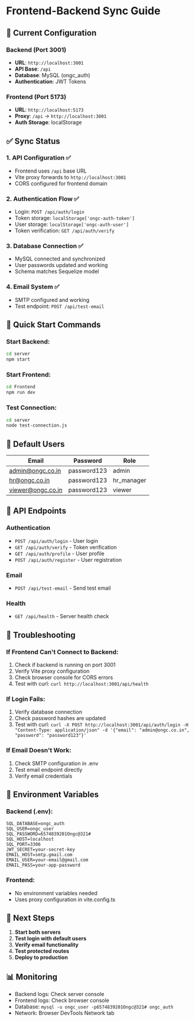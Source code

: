# Frontend-Backend Sync Guide

## 🔗 **Current Configuration**

### Backend (Port 3001)
- **URL**: `http://localhost:3001`
- **API Base**: `/api`
- **Database**: MySQL (ongc_auth)
- **Authentication**: JWT Tokens

### Frontend (Port 5173)
- **URL**: `http://localhost:5173`
- **Proxy**: `/api` → `http://localhost:3001`
- **Auth Storage**: localStorage

## ✅ **Sync Status**

### 1. **API Configuration** ✅
- Frontend uses `/api` base URL
- Vite proxy forwards to `http://localhost:3001`
- CORS configured for frontend domain

### 2. **Authentication Flow** ✅
- Login: `POST /api/auth/login`
- Token storage: `localStorage['ongc-auth-token']`
- User storage: `localStorage['ongc-auth-user']`
- Token verification: `GET /api/auth/verify`

### 3. **Database Connection** ✅
- MySQL connected and synchronized
- User passwords updated and working
- Schema matches Sequelize model

### 4. **Email System** ✅
- SMTP configured and working
- Test endpoint: `POST /api/test-email`

## 🚀 **Quick Start Commands**

### Start Backend:
```bash
cd server
npm start
```

### Start Frontend:
```bash
cd Frontend
npm run dev
```

### Test Connection:
```bash
cd server
node test-connection.js
```

## 🔐 **Default Users**

| Email | Password | Role |
|-------|----------|------|
| admin@ongc.co.in | password123 | admin |
| hr@ongc.co.in | password123 | hr_manager |
| viewer@ongc.co.in | password123 | viewer |

## 📡 **API Endpoints**

### Authentication
- `POST /api/auth/login` - User login
- `GET /api/auth/verify` - Token verification
- `GET /api/auth/profile` - User profile
- `POST /api/auth/register` - User registration

### Email
- `POST /api/test-email` - Send test email

### Health
- `GET /api/health` - Server health check

## 🔧 **Troubleshooting**

### If Frontend Can't Connect to Backend:
1. Check if backend is running on port 3001
2. Verify Vite proxy configuration
3. Check browser console for CORS errors
4. Test with curl: `curl http://localhost:3001/api/health`

### If Login Fails:
1. Verify database connection
2. Check password hashes are updated
3. Test with curl: `curl -X POST http://localhost:3001/api/auth/login -H "Content-Type: application/json" -d '{"email": "admin@ongc.co.in", "password": "password123"}'`

### If Email Doesn't Work:
1. Check SMTP configuration in .env
2. Test email endpoint directly
3. Verify email credentials

## 📝 **Environment Variables**

### Backend (.env):
```
SQL_DATABASE=ongc_auth
SQL_USER=ongc_user
SQL_PASSWORD=6574839201Ongc@321#
SQL_HOST=localhost
SQL_PORT=3306
JWT_SECRET=your-secret-key
EMAIL_HOST=smtp.gmail.com
EMAIL_USER=your-email@gmail.com
EMAIL_PASS=your-app-password
```

### Frontend:
- No environment variables needed
- Uses proxy configuration in vite.config.ts

## 🎯 **Next Steps**

1. **Start both servers**
2. **Test login with default users**
3. **Verify email functionality**
4. **Test protected routes**
5. **Deploy to production**

## 📊 **Monitoring**

- Backend logs: Check server console
- Frontend logs: Check browser console
- Database: `mysql -u ongc_user -p6574839201Ongc@321# ongc_auth`
- Network: Browser DevTools Network tab 